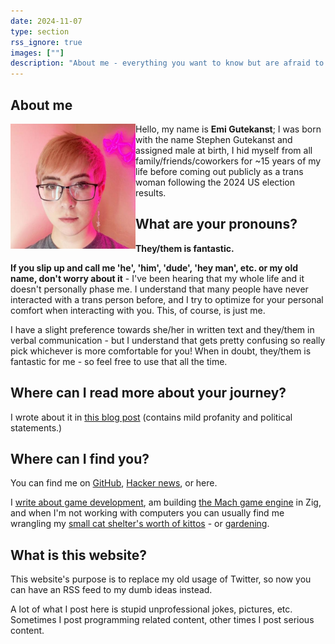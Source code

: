 ```yaml
---
date: 2024-11-07
type: section
rss_ignore: true
images: [""]
description: "About me - everything you want to know but are afraid to ask"
---
```


## About me

<img src="/android-chrome-512x512.png" style="width: 200px; float: left; align-self: start !important;">

Hello, my name is **Emi Gutekanst**; I was born with the name Stephen Gutekanst and assigned male at birth, I hid myself from all family/friends/coworkers for ~15 years of my life before coming out publicly as a trans woman following the 2024 US election results.

## What are your pronouns?

**They/them is fantastic.**

**If you slip up and call me 'he', 'him', 'dude', 'hey man', etc. or my old name, don't worry about it** - I've been hearing that my whole life and it doesn't personally phase me. I understand that many people have never interacted with a trans person before, and I try to optimize for your personal comfort when interacting with you. This, of course, is just me.

I have a slight preference towards she/her in written text and they/them in verbal communication - but I understand that gets pretty confusing so really pick whichever is more comfortable for you! When in doubt, they/them is fantastic for me - so feel free to use that all the time.

## Where can I read more about your journey?

I wrote about it in [this blog post](https://slimsag.com/2024/coming-out/) (contains mild profanity and political statements.)

## Where can I find you?

You can find me on [GitHub](https://onlybits.org/slimsag), [Hacker news](https://news.ycombinator.com/threads?id=slimsag), or here.

I [write about game development](https://devlog.hexops.com/), am building [the Mach game engine](https://machengine.org/) in Zig, and when I'm not working with computers you can usually find me wrangling my [small cat shelter's worth of kittos](/categories/kittos) - or [gardening](/categories/gardening).

## What is this website?

This website's purpose is to replace my old usage of Twitter, so now you can have an RSS feed to my dumb ideas instead.

A lot of what I post here is stupid unprofessional jokes, pictures, etc. Sometimes I post programming related content, other times I post serious content.
